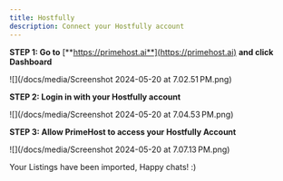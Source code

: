 ```yaml
---
title: Hostfully
description: Connect your Hostfully account
---
```

**STEP 1: Go to** [**https://primehost.ai**](https://primehost.ai) **and click Dashboard**

!\[\](/docs/media/Screenshot 2024-05-20 at 7.02.51 PM.png)

**STEP 2: Login in with your Hostfully account**

!\[\](/docs/media/Screenshot 2024-05-20 at 7.04.53 PM.png)

**STEP 3: Allow PrimeHost to access your Hostfully Account**

!\[\](/docs/media/Screenshot 2024-05-20 at 7.07.13 PM.png)

Your Listings have been imported, Happy chats! :)